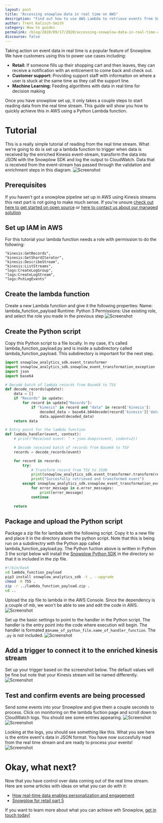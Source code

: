 ```yaml
---
layout: post
title: "Accessing snowplow data in real time on AWS"
description: "Find out how to use AWS Lambda to retrieve events from Snowplow in real time"
author: Trent Kalisch-Smith
category: How to guides
permalink: /blog/2020/09/17/2020/accessing-snowplow-data-in-real-time-aws/
discourse: false
---
```

Taking action on event data in real time is a popular feature of Snowplow. We have customers using this to power use cases including:
*   __Retail:__ If someone fills up their shopping cart and then leaves, they can receive a notification with an enticement to come back and check out. 
*   __Customer support:__ Providing support staff with informaiton on where a user is stuck at the same time as they call the support line. 
*   __Machine Learning:__ Feeding algorithms with data in real time for decision making

Once you have snowplow set up, it only takes a couple steps to start reading data from the real time stream. This guide will show you how to quickly achieve this in AWS using a Python Lambda function.


# Tutorial
This is a really simple tutorial of reading from the real time stream. What we're going to do is set up a lambda function to trigger when data is received by the enriched Kinesis event-stream, transform the data into JSON with the Snowplow SDK and log the output to CloudWatch. Data that is received from the event-stream has passed through the validation and enrichment steps in this diagram. 
![Screenshot](img/snowplow-pipeline-diagram-v2.png)

## Prerequisites
If you haven't got a snowplow pipeline set up in AWS using Kinesis streams this next part is not going to make much sense. If you're unsure [check out here to get started on open source](https://docs.snowplowanalytics.com/docs/setup-snowplow-on-aws/) or [here to contact us about our managed solution](http://snowplowanalytics.com/get-started/)

## Set up IAM in AWS
For this tutorial your lambda function needs a role with permission to do the following: 
```
"kinesis:GetRecords",
"kinesis:GetShardIterator",
"kinesis:DescribeStream",
"kinesis:ListStreams",
"logs:CreateLogGroup",
"logs:CreateLogStream",
"logs:PutLogEvents"
```

## Create the lambda function
Create a new Lambda function and give it the following properties: 
Name: lambda_function_payload
Runtime: Python 3
Permissions: Use existing role, and select the role you made in the previous step
![Screenshot](img/create_function.png)

## Create the Python script
Copy this Python script to a file locally. In my case, it's called lambda_function_payload.py and is inside a subdirectory called lambda_function_payload. This subdirectory is important for the next step. 

```python
import snowplow_analytics_sdk.event_transformer
import snowplow_analytics_sdk.snowplow_event_transformation_exception
import json
import base64

# Decode batch of lambda records from Base64 to TSV
def decode_records(update):
    data = []
    if "Records" in update:
        for record in update["Records"]:
            if "kinesis" in record and "data" in record['kinesis']:
                decoded_data = base64.b64decode(record['kinesis']['data']).decode('utf-8')
                data.append(decoded_data)
    return data

# Entry point for the lambda function
def lambda_handler(event, context):
    # print("Received event: " + json.dumps(event, indent=2)) 

    # Decode received batch of records from Base64 to TSV
    records = decode_records(event)

    for record in records:
        try:
            # Transform record from TSV to JSON
            print(snowplow_analytics_sdk.event_transformer.transform(record))
            print("Succesfully retrieved and transformed event")
        except snowplow_analytics_sdk.snowplow_event_transformation_exception.SnowplowEventTransformationException as e:
            for error_message in e.error_messages:
                print(error_message)
            continue
        
    return
```

## Package and upload the Python script
Package a zip file for lambda with the following script. Copy it to a new file and place it in the directory above the python script. Note that this is being run on a subdirectry with the Python app called lambda_function_payload.py. The Python fuction above is written in Python 3 the script below will install the [Snowplow Python SDK](https://github.com/snowplow/snowplow/wiki/Python-Analytics-SDK-Setup) in the directory so that it is included in the zip file.

```bash
#!/bin/bash
cd lambda_function_payload
pip3 install snowplow_analytics_sdk -t . --upgrade
chmod -R 755 .
zip -r ../lambda_function_payload.zip .
cd ..
```

Upload the zip file to lambda in the AWS Console. Since the dependency is a couple of mb, we won't be able to see and edit the code in AWS. 
![Screenshot](img/upload_zip.png)

Set up the basic settings to point to the handler in the Python script. The handler is the entry point into the code where execution will begin. The handler is formated as`name_of_python_file.name_of_handler_function`. The `.py` is not included.
![Screenshot](img/basic_settings.png)

## Add a trigger to connect it to the enriched kinesis stream
Set up your trigger based on the screenshot below. The default values will be fine but note that your Kinesis stream will be named differently. 
![Screenshot](img/kinesis_setup.png)

## Test and confirm events are being processed
Send some events into your Snowplow and give them a couple seconds to process. Click on monitoring on the lambda fuction page and scroll down to CloudWatch logs. You should see some entries appearing. 
![Screenshot](img/monitoring.png)
![Screenshot](img/logs.png)

Looking at the logs, you should see something like this. What you see here is the entire event's data in JSON format. You have now succesfully read from the real time stream and are ready to process your events!
![Screenshot](img/log_details.png)

# Okay, what next? 
Now that you have control over data coming out of the real time stream. Here are some articles with ideas on what you can do with it:
*   [How real-time data enables personalization and engagement](https://snowplowanalytics.com/blog/2019/09/27/how-real-time-data-lets-media-companies-personalize-content-messaging-and-advertising/)
*   [Snowplow for retail part 5](https://snowplowanalytics.com/blog/2019/03/06/snowplow-for-retail-part-5-what-can-we-do-with-data-when-were-well-established/)

If you want to learn more about what you can achieve wth Snowplow, [get in touch today!](https://snowplowanalytics.com/get-started/)